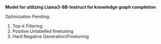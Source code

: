 **Model for utilizing Llama3-8B-Instruct for knowledge graph completion**

Optimization Pending:
1. Top-k Filtering
2. Positive Unlabelled finetuning
3. Hard Negative Generation/Finetuning
